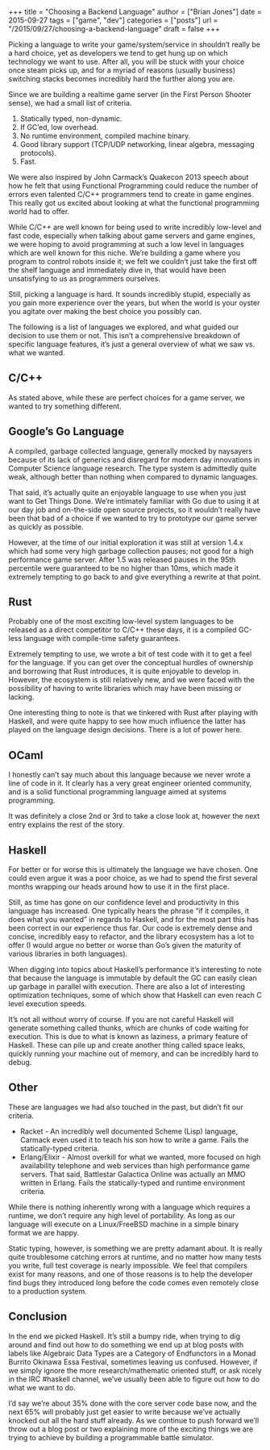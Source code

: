 +++
title = "Choosing a Backend Language"
author = ["Brian Jones"]
date = 2015-09-27
tags = ["game", "dev"]
categories = ["posts"]
url = "/2015/09/27/choosing-a-backend-language"
draft = false
+++

Picking a language to write your game/system/service in shouldn’t really be a hard choice, yet as developers we tend to get hung up on which technology we want to use.  After all, you will be stuck with your choice once steam picks up, and for a myriad of reasons (usually business) switching stacks becomes incredibly hard the further along you are.

Since we are building a realtime game server (in the First Person Shooter sense), we had a small list of criteria.

1. Statically typed, non-dynamic.
2. If GC’ed, low overhead.
3. No runtime environment, compiled machine binary.
5. Good library support (TCP/UDP networking, linear algebra, messaging protocols).
6. Fast.

We were also inspired by John Carmack’s Quakecon 2013 speech about how he felt that using Functional Programming could reduce the number of errors even talented C/C++ programmers tend to create in game engines.  This really got us excited about looking at what the functional programming world had to offer.

While C/C++ are well known for being used to write incredibly low-level and fast code, especially when talking about game servers and game engines, we were hoping to avoid programming at such a low level in languages which are well known for this niche.  We’re building a game where you program to control robots inside it; we felt we couldn’t just take the first off the shelf language and immediately dive in, that would have been unsatisfying to us as programmers ourselves.

Still, picking a language is hard. It sounds incredibly stupid, especially as you gain more experience over the years, but when the world is your oyster you agitate over making the best choice you possibly can.

The following is a list of languages we explored, and what guided our decision to use them or not.  This isn’t a comprehensive breakdown of specific language features, it’s just a general overview of what we saw vs. what we wanted.

## C/C++

As stated above, while these are perfect choices for a game server, we wanted to try something different.

## Google’s Go Language

A compiled, garbage collected language, generally mocked by naysayers because of its lack of generics and disregard for modern day innovations in Computer Science language research.  The type system is admittedly quite weak, although better than nothing when compared to dynamic languages.

That said, it’s actually quite an enjoyable language to use when you just want to Get Things Done.  We’re intimately familiar with Go due to using it at our day job and on-the-side open source projects, so it wouldn’t really have been that bad of a choice if we wanted to try to prototype our game server as quickly as possible.

However, at the time of our initial exploration it was still at version 1.4.x which had some very high garbage collection pauses; not good for a high performance game server.  After 1.5 was released pauses in the 95th percentile were guaranteed to be no higher than 10ms, which made it extremely tempting to go back to and give everything a rewrite at that point.

## Rust

Probably one of the most exciting low-level system languages to be released as a direct competitor to C/C++ these days, it is a compiled GC-less language with compile-time safety guarantees.

Extremely tempting to use, we wrote a bit of test code with it to get a feel for the language.  If you can get over the conceptual hurdles of ownership and borrowing that Rust introduces, it is quite enjoyable to develop in.  However, the ecosystem is still relatively new, and we were faced with the possibility of having to write libraries which may have been missing or lacking.

One interesting thing to note is that we tinkered with Rust after playing with Haskell, and were quite happy to see how much influence the latter has played on the language design decisions.  There is a lot of power here.

## OCaml

I honestly can’t say much about this language because we never wrote a line of code in it.  It clearly has a very great engineer oriented community, and is a solid functional programming language aimed at systems programming.

It was definitely a close 2nd or 3rd to take a close look at, however the next entry explains the rest of the story.

## Haskell

For better or for worse this is ultimately the language we have chosen.  One could even argue it was a poor choice, as we had to spend the first several months wrapping our heads around how to use it in the first place.

Still, as time has gone on our confidence level and productivity in this language has increased.  One typically hears the phrase “if it compiles, it does what you wanted” in regards to Haskell, and for the most part this has been correct in our experience thus far.  Our code is extremely dense and concise, incredibly easy to refactor, and the library ecosystem has a lot to offer (I would argue no better or worse than Go’s given the maturity of various libraries in both languages).

When digging into topics about Haskell’s performance it’s interesting to note that because the language is immutable by default the GC can easily clean up garbage in parallel with execution.  There are also a lot of interesting optimization techniques, some of which show that Haskell can even reach C level execution speeds.

It’s not all without worry of course.  If you are not careful Haskell will generate something called thunks, which are chunks of code waiting for execution.  This is due to what is known as laziness, a primary feature of Haskell.  These can pile up and create another thing called space leaks, quickly running your machine out of memory, and can be incredibly hard to debug.

## Other

These are languages we had also touched in the past, but didn’t fit our criteria.

* Racket - An incredibly well documented Scheme (Lisp) language, Carmack even used it to teach his son how to write a game.  Fails the statically-typed criteria.
* Erlang/Elixir - Almost overkill for what we wanted, more focused on high availability telephone and web services than high performance game servers.  That said, Battlestar Galactica Online was actually an MMO written in Erlang.  Fails the statically-typed and runtime environment criteria.

While there is nothing inherently wrong with a language which requires a runtime, we don’t require any high level of portability.  As long as our language will execute on a Linux/FreeBSD machine in a simple binary format we are happy.

Static typing, however, is something we are pretty adamant about.  It is really quite troublesome catching errors at runtime, and no matter how many tests you write, full test coverage is nearly impossible.  We feel that compilers exist for many reasons, and one of those reasons is to help the developer find bugs they introduced long before the code comes even remotely close to a production system.

## Conclusion

In the end we picked Haskell.  It’s still a bumpy ride, when trying to dig around and find out how to do something we end up at blog posts with labels like Algebraic Data Types are a Category of Endfunctors in a Monad Burrito Okinawa Essa Festival, sometimes leaving us confused.  However, if we simply ignore the more research/mathematic oriented stuff, or ask nicely in the IRC #haskell channel, we’ve usually been able to figure out how to do what we want to do.

I’d say we’re about 35% done with the core server code base now, and the next 65% will probably just get easier to write because we’ve actually knocked out all the hard stuff already.  As we continue to push forward we’ll throw out a blog post or two explaining more of the exciting things we are trying to achieve by building a programmable battle simulator.

